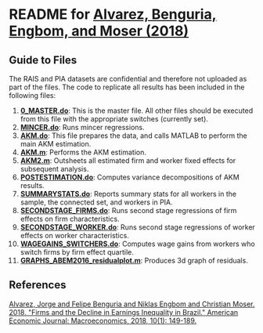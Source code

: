 # README for [Alvarez, Benguria, Engbom, and Moser (2018)](https://www.aeaweb.org/articles?id=10.1257/mac.20150355)


## Guide to Files

The RAIS and PIA datasets are confidential and therefore not uploaded as part of the files. The code to replicate all results has been included in the following files:

1. **[0_MASTER.do](0_MASTER.do)**: This is the master file. All other files should be executed from this file with the appropriate switches (currently set).
2. **[MINCER.do](MINCER.do)**: Runs mincer regressions.
3. **[AKM.do](AKM.do)**: This file prepares the data, and calls MATLAB to perform the main AKM estimation.
4. **[AKM.m](AKM.m)**: Performs the AKM estimation.
5. **[AKM2.m](AKM2.m)**: Outsheets all estimated firm and worker fixed effects for subsequent analysis.
6. **[POSTESTIMATION.do](POSTESTIMATION.do)**: Computes variance decompositions of AKM results.
7. **[SUMMARYSTATS.do](SUMMARYSTATS.do)**: Reports summary stats for all workers in the sample, the connected set, and workers in PIA.
8. **[SECONDSTAGE_FIRMS.do](SECONDSTAGE_FIRMS.do)**: Runs second stage regressions of firm effects on firm characteristics.
9. **[SECONDSTAGE_WORKER.do](SECONDSTAGE_WORKER.do)**: Runs second stage regressions of worker effects on worker characteristics.
10. **[WAGEGAINS_SWITCHERS.do](WAGEGAINS_SWITCHERS.do)**: Computes wage gains from workers who switch firms by firm effect quartile.
11. **[GRAPHS_ABEM2016_residualplot.m](GRAPHS_ABEM2016_residualplot.m)**: Produces 3d graph of residuals.


## References

[Alvarez, Jorge and Felipe Benguria and Niklas Engbom and Christian Moser. 2018. "Firms and the Decline in Earnings Inequality in Brazil." American Economic Journal: Macroeconomics, 2018, 10(1): 149-189.](https://www.aeaweb.org/articles?id=10.1257/mac.20150355)

